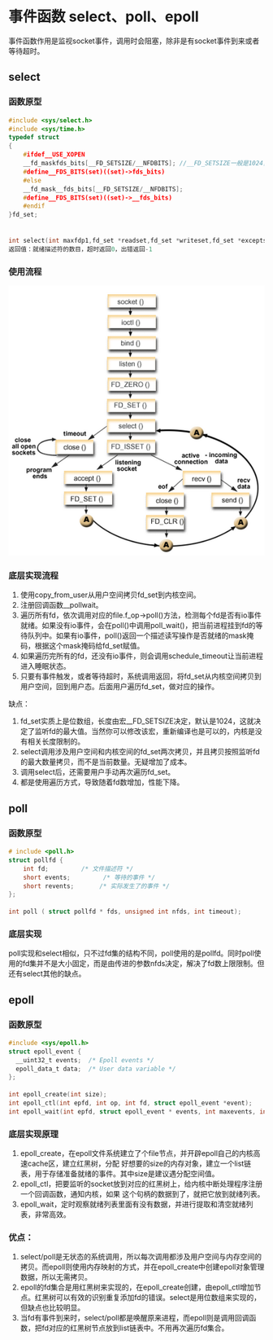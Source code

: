 # 事件函数 select、poll、epoll

事件函数作用是监视socket事件，调用时会阻塞，除非是有socket事件到来或者等待超时。

## select

### 函数原型

```C
#include <sys/select.h>
#include <sys/time.h>
typedef struct
{
    #ifdef__USE_XOPEN
    __fd_maskfds_bits[__FD_SETSIZE/__NFDBITS]; //__FD_SETSIZE一般是1024，可以修改
    #define__FDS_BITS(set)((set)->fds_bits)
    #else
    __fd_mask__fds_bits[__FD_SETSIZE/__NFDBITS];
    #define__FDS_BITS(set)((set)->__fds_bits)
    #endif
}fd_set;


int select(int maxfdp1,fd_set *readset,fd_set *writeset,fd_set *exceptset,const struct timeval *timeout)
返回值：就绪描述符的数目，超时返回0，出错返回-1
```

### 使用流程
![select和epoll等事件函数_select原理](/assets/select和epoll等事件函数_select原理.PNG)

### 底层实现流程

1. 使用copy_from_user从用户空间拷贝fd_set到内核空间。
1. 注册回调函数__pollwait。
1. 遍历所有fd，依次调用对应的file.f_op->poll()方法，检测每个fd是否有io事件就绪。如果没有io事件，会在poll()中调用poll_wait()，把当前进程挂到fd的等待队列中。如果有io事件，poll()返回一个描述读写操作是否就绪的mask掩码，根据这个mask掩码给fd_set赋值。
1. 如果遍历完所有的fd，还没有io事件，则会调用schedule_timeout让当前进程进入睡眠状态。
1. 只要有事件触发，或者等待超时，系统调用返回，将fd_set从内核空间拷贝到用户空间，回到用户态。后面用户遍历fd_set，做对应的操作。

缺点：

1. fd_set实质上是位数组，长度由宏__FD_SETSIZE决定，默认是1024，这就决定了监听fd的最大值。当然你可以修改该宏，重新编译也是可以的，内核是没有相关长度限制的。
1. select调用涉及用户空间和内核空间的fd_set两次拷贝，并且拷贝按照监听fd的最大数量拷贝，而不是当前数量。无疑增加了成本。
1. 调用select后，还需要用户手动再次遍历fd_set。
1. 都是使用遍历方式，导致随着fd数增加，性能下降。

## poll

### 函数原型

```C
# include <poll.h>
struct pollfd {
    int fd;         /* 文件描述符 */
    short events;         /* 等待的事件 */
    short revents;       /* 实际发生了的事件 */
};

int poll ( struct pollfd * fds, unsigned int nfds, int timeout);
```
### 底层实现

poll实现和select相似，只不过fd集的结构不同，poll使用的是pollfd。同时poll使用的fd集并不是大小固定，而是由传进的参数nfds决定，解决了fd数上限限制。但还有select其他的缺点。


## epoll

### 函数原型

```C
#include <sys/epoll.h>
struct epoll_event {
  __uint32_t events;  /* Epoll events */
  epoll_data_t data;  /* User data variable */
};

int epoll_create(int size);
int epoll_ctl(int epfd, int op, int fd, struct epoll_event *event);
int epoll_wait(int epfd, struct epoll_event * events, int maxevents, int timeout);
```

### 底层实现原理

1. epoll_create，在epoll文件系统建立了个file节点，并开辟epoll自己的内核高速cache区，建立红黑树，分配
好想要的size的内存对象，建立一个list链表，用于存储准备就绪的事件。其中size是建议遇分配空间值。
1. epoll_ctl，把要监听的socket放到对应的红黑树上，给内核中断处理程序注册一个回调函数，通知内核，如果
这个句柄的数据到了，就把它放到就绪列表。
1. epoll_wait，定时观察就绪列表里面有没有数据，并进行提取和清空就绪列表，非常高效。

### 优点：

1. select/poll是无状态的系统调用，所以每次调用都涉及用户空间与内存空间的拷贝。而epoll则使用内存映射的方式，并在epoll_create中创建epoll对象管理数据，所以无需拷贝。
1. epoll的fd集合是用红黑树来实现的，在epoll_create创建，由epoll_ctl增加节点。红黑树可以有效的识别重复添加fd的错误。select是用位数组来实现的，但缺点也比较明显。
1. 当fd有事件到来时，select/poll都是唤醒原来进程，而epoll则是调用回调函数，把fd对应的红黑树节点放到list链表中。不用再次遍历fd集合。
